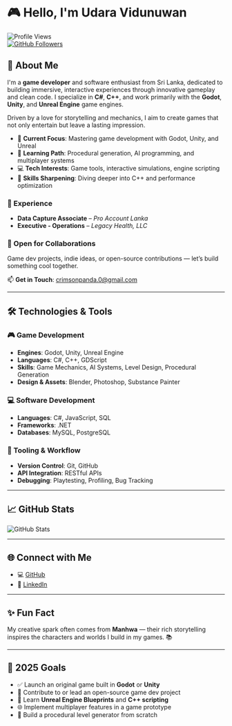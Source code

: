 # 🎮 Hello, I'm Udara Vidunuwan

![Profile Views](https://komarev.com/ghpvc/?username=udaravidunuwan)  
[![GitHub Followers](https://img.shields.io/github/followers/udaravidunuwan?label=Followers)](https://github.com/udaravidunuwan)

## 🚀 About Me

I'm a **game developer** and software enthusiast from Sri Lanka, dedicated to building immersive, interactive experiences through innovative gameplay and clean code. I specialize in **C#**, **C++**, and work primarily with the **Godot**, **Unity**, and **Unreal Engine** game engines.

Driven by a love for storytelling and mechanics, I aim to create games that not only entertain but leave a lasting impression.

- 🎯 **Current Focus**: Mastering game development with Godot, Unity, and Unreal  
- 🌱 **Learning Path**: Procedural generation, AI programming, and multiplayer systems  
- 💻 **Tech Interests**: Game tools, interactive simulations, engine scripting  
- 🧠 **Skills Sharpening**: Diving deeper into C++ and performance optimization  

### 💼 Experience
- **Data Capture Associate** – *Pro Account Lanka*  
- **Executive - Operations** – *Legacy Health, LLC*

### 🤝 Open for Collaborations  
Game dev projects, indie ideas, or open-source contributions — let’s build something cool together.

📫 **Get in Touch**: [crimsonpanda.0@gmail.com](mailto:crimsonpanda.0@gmail.com)

---

## 🛠️ Technologies & Tools

### 🎮 Game Development
- **Engines**: Godot, Unity, Unreal Engine  
- **Languages**: C#, C++, GDScript  
- **Skills**: Game Mechanics, AI Systems, Level Design, Procedural Generation  
- **Design & Assets**: Blender, Photoshop, Substance Painter  

### 💻 Software Development
- **Languages**: C#, JavaScript, SQL  
- **Frameworks**: .NET  
- **Databases**: MySQL, PostgreSQL  

### 🔧 Tooling & Workflow
- **Version Control**: Git, GitHub  
- **API Integration**: RESTful APIs  
- **Debugging**: Playtesting, Profiling, Bug Tracking  

---

## 📈 GitHub Stats

![GitHub Stats](https://github-readme-stats.vercel.app/api?username=udaravidunuwan&show_icons=true&count_private=true&hide=stars&theme=dark)

---

## 🌐 Connect with Me

- 💻 [GitHub](https://github.com/udaravidunuwan)  
- 💼 [LinkedIn](https://www.linkedin.com/in/udara-vidunuwan-431493210/)

---

## ✨ Fun Fact

My creative spark often comes from **Manhwa** — their rich storytelling inspires the characters and worlds I build in my games. 📚

---

## 🎯 2025 Goals

- ✅ Launch an original game built in **Godot** or **Unity**  
- 🔄 Contribute to or lead an open-source game dev project  
- 🚀 Learn **Unreal Engine Blueprints** and **C++ scripting**  
- 🌐 Implement multiplayer features in a game prototype  
- 🧪 Build a procedural level generator from scratch
